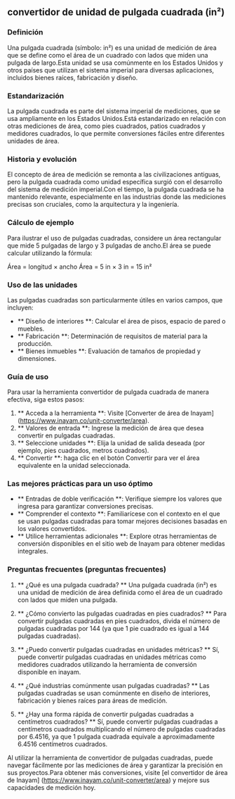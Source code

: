 ## convertidor de unidad de pulgada cuadrada (in²)

### Definición
Una pulgada cuadrada (símbolo: in²) es una unidad de medición de área que se define como el área de un cuadrado con lados que miden una pulgada de largo.Esta unidad se usa comúnmente en los Estados Unidos y otros países que utilizan el sistema imperial para diversas aplicaciones, incluidos bienes raíces, fabricación y diseño.

### Estandarización
La pulgada cuadrada es parte del sistema imperial de mediciones, que se usa ampliamente en los Estados Unidos.Está estandarizado en relación con otras mediciones de área, como pies cuadrados, patios cuadrados y medidores cuadrados, lo que permite conversiones fáciles entre diferentes unidades de área.

### Historia y evolución
El concepto de área de medición se remonta a las civilizaciones antiguas, pero la pulgada cuadrada como unidad específica surgió con el desarrollo del sistema de medición imperial.Con el tiempo, la pulgada cuadrada se ha mantenido relevante, especialmente en las industrias donde las mediciones precisas son cruciales, como la arquitectura y la ingeniería.

### Cálculo de ejemplo
Para ilustrar el uso de pulgadas cuadradas, considere un área rectangular que mide 5 pulgadas de largo y 3 pulgadas de ancho.El área se puede calcular utilizando la fórmula:

Área = longitud × ancho
Área = 5 in × 3 in = 15 in²

### Uso de las unidades
Las pulgadas cuadradas son particularmente útiles en varios campos, que incluyen:
- ** Diseño de interiores **: Calcular el área de pisos, espacio de pared o muebles.
- ** Fabricación **: Determinación de requisitos de material para la producción.
- ** Bienes inmuebles **: Evaluación de tamaños de propiedad y dimensiones.

### Guía de uso
Para usar la herramienta convertidor de pulgada cuadrada de manera efectiva, siga estos pasos:
1. ** Acceda a la herramienta **: Visite [Converter de área de Inayam] (https://www.inayam.co/unit-converter/area).
2. ** Valores de entrada **: Ingrese la medición de área que desea convertir en pulgadas cuadradas.
3. ** Seleccione unidades **: Elija la unidad de salida deseada (por ejemplo, pies cuadrados, metros cuadrados).
4. ** Convertir **: haga clic en el botón Convertir para ver el área equivalente en la unidad seleccionada.

### Las mejores prácticas para un uso óptimo
- ** Entradas de doble verificación **: Verifique siempre los valores que ingresa para garantizar conversiones precisas.
- ** Comprender el contexto **: Familiarícese con el contexto en el que se usan pulgadas cuadradas para tomar mejores decisiones basadas en los valores convertidos.
- ** Utilice herramientas adicionales **: Explore otras herramientas de conversión disponibles en el sitio web de Inayam para obtener medidas integrales.

### Preguntas frecuentes (preguntas frecuentes)

1. ** ¿Qué es una pulgada cuadrada? **
Una pulgada cuadrada (in²) es una unidad de medición de área definida como el área de un cuadrado con lados que miden una pulgada.

2. ** ¿Cómo convierto las pulgadas cuadradas en pies cuadrados? **
Para convertir pulgadas cuadradas en pies cuadrados, divida el número de pulgadas cuadradas por 144 (ya que 1 pie cuadrado es igual a 144 pulgadas cuadradas).

3. ** ¿Puedo convertir pulgadas cuadradas en unidades métricas? **
Sí, puede convertir pulgadas cuadradas en unidades métricas como medidores cuadrados utilizando la herramienta de conversión disponible en inayam.

4. ** ¿Qué industrias comúnmente usan pulgadas cuadradas? **
Las pulgadas cuadradas se usan comúnmente en diseño de interiores, fabricación y bienes raíces para áreas de medición.

5. ** ¿Hay una forma rápida de convertir pulgadas cuadradas a centímetros cuadrados? **
Sí, puede convertir pulgadas cuadradas a centímetros cuadrados multiplicando el número de pulgadas cuadradas por 6.4516, ya que 1 pulgada cuadrada equivale a aproximadamente 6.4516 centímetros cuadrados.

Al utilizar la herramienta de convertidor de pulgadas cuadradas, puede navegar fácilmente por las mediciones de área y garantizar la precisión en sus proyectos.Para obtener más conversiones, visite [el convertidor de área de Inayam] (https://www.inayam.co/unit-converter/area) y mejore sus capacidades de medición hoy.